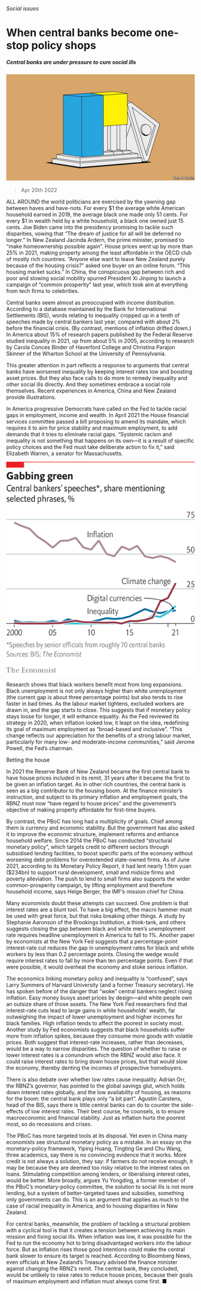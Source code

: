 ###### Social issues

# When central banks become one-stop policy shops 

##### Central banks are under pressure to cure social ills 

![image](images/20220423_SRD003_1.jpg) 

> Apr 20th 2022 

ALL AROUND the world politicians are exercised by the yawning gap between haves and have-nots. For every $1 the average white American household earned in 2019, the average black one made only 51 cents. For every $1 in wealth held by a white household, a black one owned just 15 cents. Joe Biden came into the presidency promising to tackle such disparities, vowing that “The dream of justice for all will be deferred no longer.” In New Zealand Jacinda Ardern, the prime minister, promised to “make homeownership possible again”. House prices went up by more than 25% in 2021, making property among the least affordable in the OECD club of mostly rich countries. “Anyone else want to leave New Zealand purely because of the housing crisis?” asked one buyer on an online forum. “This housing market sucks.” In China, the conspicuous gap between rich and poor and slowing social mobility spurred President Xi Jinping to launch a campaign of “common prosperity” last year, which took aim at everything from tech firms to celebrities.

Central banks seem almost as preoccupied with income distribution. According to a database maintained by the Bank for International Settlements (BIS), words relating to inequality cropped up in a tenth of speeches made by central bankers last year, compared with about 2% before the financial crisis. (By contrast, mentions of inflation drifted down.) In America about 15% of research papers published by the Federal Reserve studied inequality in 2021, up from about 5% in 2005, according to research by Carola Conces Binder of Haverford College and Christina Parajon Skinner of the Wharton School at the University of Pennsylvania.


This greater attention in part reflects a response to arguments that central banks have worsened inequality by keeping interest rates low and boosting asset prices. But they also face calls to do more to remedy inequality and other social ills directly. And they sometimes embrace a social role themselves. Recent experiences in America, China and New Zealand provide illustrations.

In America progressive Democrats have called on the Fed to tackle racial gaps in employment, income and wealth. In April 2021 the House financial services committee passed a bill proposing to amend its mandate, which requires it to aim for price stability and maximum employment, to add demands that it tries to eliminate racial gaps. “Systemic racism and inequality is not something that happens on its own—it is a result of specific policy choices and the Fed must take deliberate action to fix it,” said Elizabeth Warren, a senator for Massachusetts.

![image](images/20220423_SRC838_0.png) 


Research shows that black workers benefit most from long expansions. Black unemployment is not only always higher than white unemployment (the current gap is about three percentage points) but also tends to rise faster in bad times. As the labour market tightens, excluded workers are drawn in, and the gap starts to close. This suggests that if monetary policy stays loose for longer, it will enhance equality. As the Fed reviewed its strategy in 2020, when inflation looked low, it leapt on the idea, redefining its goal of maximum employment as “broad-based and inclusive”. “This change reflects our appreciation for the benefits of a strong labour market, particularly for many low- and moderate-income communities,” said Jerome Powell, the Fed’s chairman.

Betting the house

In 2021 the Reserve Bank of New Zealand became the first central bank to have house prices included in its remit, 31 years after it became the first to be given an inflation target. As in other rich countries, the central bank is seen as a big contributor to the housing boom. At the finance minister’s instruction, and subject to its primary inflation and employment goals, the RBNZ must now “have regard to house prices” and the government’s objective of making property affordable for first-time buyers.

By contrast, the PBoC has long had a multiplicity of goals. Chief among them is currency and economic stability. But the government has also asked it to improve the economic structure, implement reforms and enhance household welfare. Since 2014 the PBoC has conducted “structural monetary policy”, which targets credit to different sectors through subsidised lending facilities, to boost specific parts of the economy without worsening debt problems for overextended state-owned firms. As of June 2021, according to its Monetary Policy Report, it had lent nearly 1.5trn yuan ($234bn) to support rural development, small and midsize firms and poverty alleviation. The push to lend to small firms also supports the wider common-prosperity campaign, by lifting employment and therefore household income, says Helge Berger, the IMF’s mission chief for China.

Many economists doubt these attempts can succeed. One problem is that interest rates are a blunt tool. To have a big effect, the macro hammer must be used with great force, but that risks breaking other things. A study by Stephanie Aaronson of the Brookings Institution, a think-tank, and others suggests closing the gap between black and white men’s unemployment rate requires headline unemployment in America to fall to 1%. Another paper by economists at the New York Fed suggests that a percentage-point interest-rate cut reduces the gap in unemployment rates for black and white workers by less than 0.2 percentage points. Closing the wedge would require interest rates to fall by more than ten percentage points. Even if that were possible, it would overheat the economy and stoke serious inflation.

The economics linking monetary policy and inequality is “confused”, says Larry Summers of Harvard University (and a former Treasury secretary). He has spoken before of the danger that “woke” central bankers neglect rising inflation. Easy money buoys asset prices by design—and white people own an outsize share of those assets. The New York Fed researchers find that interest-rate cuts lead to large gains in white households’ wealth, far outweighing the impact of lower unemployment and higher incomes for black families. High inflation tends to affect the poorest in society most. Another study by Fed economists suggests that black households suffer more from inflation spikes, because they consume more goods with volatile prices. Both suggest that interest-rate increases, rather than decreases, would be a way to narrow disparities. The question of whether to raise or lower interest rates is a conundrum which the RBNZ would also face. It could raise interest rates to bring down house prices, but that would slow the economy, thereby denting the incomes of prospective homebuyers.

There is also debate over whether low rates cause inequality. Adrian Orr, the RBNZ’s governor, has pointed to the global savings glut, which holds down interest rates globally, and the low availability of housing, as reasons for the boom: the central bank plays only “a bit part”. Agustin Carstens, head of the BIS, says there is little central banks can do to counter the side-effects of low interest rates. Their best course, he counsels, is to ensure macroeconomic and financial stability. Just as inflation hurts the poorest most, so do recessions and crises.

The PBoC has more targeted tools at its disposal. Yet even in China many economists see structural monetary policy as a mistake. In an essay on the monetary-policy framework, Yiping Huang, Tingting Ge and Chu Wang, three academics, say there is no convincing evidence that it works. More credit is not always a solution, they say: if farmers do not receive enough, it may be because they are deemed too risky relative to the interest rates on loans. Stimulating competition among lenders, or liberalising interest rates, would be better. More broadly, argues Yu Yongding, a former member of the PBoC’s monetary-policy committee, the solution to social ills is not more lending, but a system of better-targeted taxes and subsidies, something only governments can do. This is an argument that applies as much to the case of racial inequality in America, and to housing disparities in New Zealand.

For central banks, meanwhile, the problem of tackling a structural problem with a cyclical tool is that it creates a tension between achieving its main mission and fixing social ills. When inflation was low, it was possible for the Fed to run the economy hot to bring disadvantaged workers into the labour force. But as inflation rises those good intentions could make the central bank slower to ensure its target is reached. According to Bloomberg News, even officials at New Zealand’s Treasury advised the finance minister against changing the RBNZ’s remit. The central bank, they concluded, would be unlikely to raise rates to reduce house prices, because their goals of maximum employment and inflation must always come first. ■

